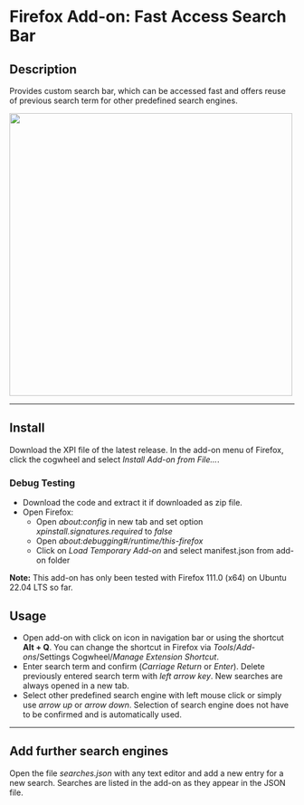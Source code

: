 # Firefox Add-on: Fast Access Search Bar

## Description
Provides custom search bar, which can be accessed fast and offers reuse of previous search term for other predefined search engines.

<img src="https://user-images.githubusercontent.com/81079563/124627387-cb6c0900-de7f-11eb-977a-5caa1b03e54b.png" width="500">

---

## Install

Download the XPI file of the latest release. In the add-on menu of Firefox, click the cogwheel and select *Install Add-on from File...*. 

### Debug Testing

- Download the code and extract it if downloaded as zip file.
- Open Firefox: 
  - Open *about:config* in new tab and set option *xpinstall.signatures.required* to *false*
  - Open *about:debugging#/runtime/this-firefox*
  - Click on *Load Temporary Add-on* and select manifest.json from add-on folder

**Note:** This add-on has only been tested with Firefox 111.0 (x64) on Ubuntu 22.04 LTS so far. 

## Usage
- Open add-on with click on icon in navigation bar or using the shortcut **Alt + Q**. You can change the shortcut in Firefox via *Tools*/*Add-ons*/Settings Cogwheel/*Manage Extension Shortcut*.
- Enter search term and confirm (*Carriage Return* or *Enter*). Delete previously entered search term with *left arrow key*. New searches are always opened in a new tab.
- Select other predefined search engine with left mouse click or simply use *arrow up* or *arrow down*. Selection of search engine does not have to be confirmed and is automatically used.

---

## Add further search engines
Open the file *searches.json* with any text editor and add a new entry for a new search.
Searches are listed in the add-on as they appear in the JSON file.
